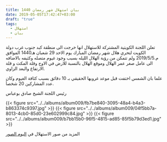 ```yaml
---
title: بيان استهلال شهر رمضان 1440
date: 2019-05-05T17:42:47+03:00
draft: "true"
tags:
  - استهلال
  - بيان
---
```


تعلن اللجنة الكويتية المشتركة للاستهلال انها خرجت الى منطقة كبد جنوب غرب دولة الكويت لتحري هلال شهر رمضان المبارك يوم الاحد 29  شعبان هـ1440 الموافق م.2019/5/5 ولم تتمكن من رؤية الهلال الليله بسبب وجود غيوم متصله وكثيفه بالاضافه الى عامل صغر عمر الهلال وموقع الهلال بالنسبة للارض في الاوج وقلة المكث و قلة الارتفاع والبعد الزاوي.

علما بان الشمس اختفت قبل موعد غروبها الحقيقي بـ 10 دقائق بسبب كثافة الغيوم وكان عدد المشاركين 20 شخصأ.

رئيس اللجنة
الشيخ صادق بوعباس

{{< figure src="../../albums/album009/fb7be840-3095-48a4-b4a3-b863374c9397.jpg" >}}
{{< figure src="../../albums/album009/04f5bb7a-8013-4cb0-85d0-23e602999c84.jpg" >}}
{{< figure src="../../albums/album009/b7bb15b0-96f5-4815-ad85-85f5b79d3ed1.jpg" >}}


المزيد من صور الاستهلال في [البوم الصور](https://estihlalkwt.com/albums/)